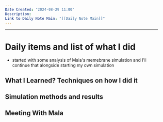 ```yaml
---
Date Created: "2024-08-29 11:00"
Description: 
Link to Daily Note Main: "[[Daily Note Main]]"
---
```

---
# Daily items and list of what I did

- started with some analysis of Mala's memebrane simulation and I'll continue that alongside starting my own simulation


## What I Learned? Techniques on how I did it

 

## Simulation methods and results



## Meeting With Mala
